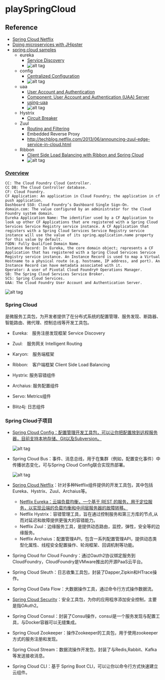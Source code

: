 # playSpringCloud

## Reference
- [Spring Cloud Netflix](https://cloud.spring.io/spring-cloud-netflix/)
- [Doing microservices with JHipster](https://jhipster.github.io/microservices-architecture/)
- [spring cloud samples](https://github.com/spring-cloud-samples)
  - eureka
    - [Service Discovery](https://github.com/spring-cloud-samples/eureka)
    - ![alt tag](./pic/service-registry-overview.png)
  - config 
    - [Centralized Configuration](https://spring.io/guides/gs/centralized-configuration/)
    - ![alt tag](./pic/spring_config_server.png)
  - uaa 
    - [User Account and Authentication](https://github.com/cloudfoundry/uaa)
    - [Component: User Account and Authentication (UAA) Server](http://docs.cloudfoundry.org/concepts/architecture/uaa.html)
    - [using-uaa](https://jhipster.github.io/using-uaa/)
    - ![alt tag](./pic/jhipster_uaa.png)
  - Hystrix
    - [Circuit Breaker](https://spring.io/guides/gs/circuit-breaker/)
  - Zuul 
    - [Routing and Filtering](https://spring.io/guides/gs/routing-and-filtering/) 
    - Embedded Reverse Proxy
    - http://techblog.netflix.com/2013/06/announcing-zuul-edge-service-in-cloud.html
  - Ribbon 
    - [Client Side Load Balancing with Ribbon and Spring Cloud](https://spring.io/guides/gs/client-side-load-balancing/)
    - ![alt tag](./pic/loadbalancers.003.png)
### [Overview](https://docs.cloudfoundry.org/concepts/architecture/)
    CC: The Cloud Foundry Cloud Controller.
    CC DB: The Cloud Controller database.
    CF: Cloud Foundry.
    CF Application: An application in Cloud Foundry; the application in cf push application.
    Dashboard SSO: Cloud Foundry’s Dashboard Single Sign-On.
    domain.com: The value configured by an administrator for the Cloud Foundry system domain.
    Eureka Application Name: The identifier used by a CF Application to look up other CF Applications that are registered with a Spring Cloud Services Service Registry service instance. A CF Application that registers with a Spring Cloud Services Service Registry service instance will use the value of its spring.application.name property for this value by default.
    FQDN: Fully Qualified Domain Name.
    Instance Record: In Eureka, the core domain object; represents a CF Application that has registered with a Spring Cloud Services Service Registry service instance. An Instance Record is used to map a Virtual Hostname to a physical route (e.g. hostname, IP address, and port). An Instance Record can have metadata associated with it.
    Operator: A user of Pivotal Cloud Foundry® Operations Manager.
    SB: The Spring Cloud Services Service Broker.
    SCS: Spring Cloud Services.
    UAA: The Cloud Foundry User Account and Authentication Server.
  
  ![alt tag](./pic/component-communication.png)

### Spring Cloud 
  是微服务工具包，为开发者提供了在分布式系统的配置管理、服务发现、断路器、智能路由、微代理、控制总线等开发工具包。
- Eureka:　服务注册发现框架 Service Discovery
  
- Zuul:　服务网关 Intelligent Routing
- Karyon:　服务端框架
- Ribbon:　客户端框架  Client Side Load Balancing



- Hystrix: 服务容错组件
- Archaius: 服务配置组件
- Servo: Metrics组件
- Blitz4j: 日志组件

### Spring Cloud子项目
- [Spring Cloud Config：配置管理开发工具包，可以让你把配置放到远程服务器，目前支持本地存储、Git以及Subversion。](https://docs.pivotal.io/spring-cloud-services/1-3/common/config-server/)

  ![alt tag](./pic/spring_config_server.png)

- Spring Cloud Bus：事件、消息总线，用于在集群（例如，配置变化事件）中传播状态变化，可与Spring Cloud Config联合实现热部署。
  
  ![alt tag](./pic/cloud_bus.png)
  
- [Spring Cloud Netflix](https://github.com/spring-cloud/spring-cloud-netflix)：针对多种Netflix组件提供的开发工具包，其中包括Eureka、Hystrix、Zuul、Archaius等。
  - [Netflix Eureka：云端负载均衡，一个基于 REST 的服务，用于定位服务，以实现云端的负载均衡和中间层服务器的故障转移。](https://docs.pivotal.io/spring-cloud-services/1-3/common/service-registry/)
  - Netflix Hystrix：容错管理工具，旨在通过控制服务和第三方库的节点,从而对延迟和故障提供更强大的容错能力。
  - Netflix Zuul：边缘服务工具，是提供动态路由，监控，弹性，安全等的边缘服务。
  - Netflix Archaius：配置管理API，包含一系列配置管理API，提供动态类型化属性、线程安全配置操作、轮询框架、回调机制等功能。
- Spring Cloud for Cloud Foundry：通过Oauth2协议绑定服务到CloudFoundry，CloudFoundry是VMware推出的开源PaaS云平台。
- Spring Cloud Sleuth：日志收集工具包，封装了Dapper,Zipkin和HTrace操作。
- Spring Cloud Data Flow：大数据操作工具，通过命令行方式操作数据流。
- [Spring Cloud Security](http://cloud.spring.io/spring-cloud-security/spring-cloud-security.html)：安全工具包，为你的应用程序添加安全控制，主要是指OAuth2。
- Spring Cloud Consul：封装了Consul操作，consul是一个服务发现与配置工具，与Docker容器可以无缝集成。
- Spring Cloud Zookeeper：操作Zookeeper的工具包，用于使用zookeeper方式的服务注册和发现。
- Spring Cloud Stream：数据流操作开发包，封装了与Redis,Rabbit、Kafka等发送接收消息。
- Spring Cloud CLI：基于 Spring Boot CLI，可以让你以命令行方式快速建立云组件。

